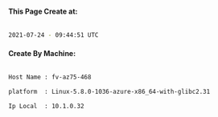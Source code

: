 
   
#### This Page Create at:

```bash

2021-07-24 - 09:44:51 UTC

```

#### Create By Machine:

```bash

Host Name : fv-az75-468

platform  : Linux-5.8.0-1036-azure-x86_64-with-glibc2.31

Ip Local  : 10.1.0.32

```

